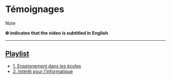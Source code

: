 # Témoignages

> [!NOTE]
> **🌐 indicates that the video is subtitled in English**

---

## [Playlist](https://www.youtube.com/playlist?list=PLrSOXFDHBtfFlEp6sKRrTAVzzuld7-TsC)

+ [1. Enseignement dans les écoles](https://www.youtube.com/watch?v=EkrjVAV_ASw)
+ [2. Intérêt pour l'informatique](https://www.youtube.com/watch?v=DkTFQ4t6igA)
